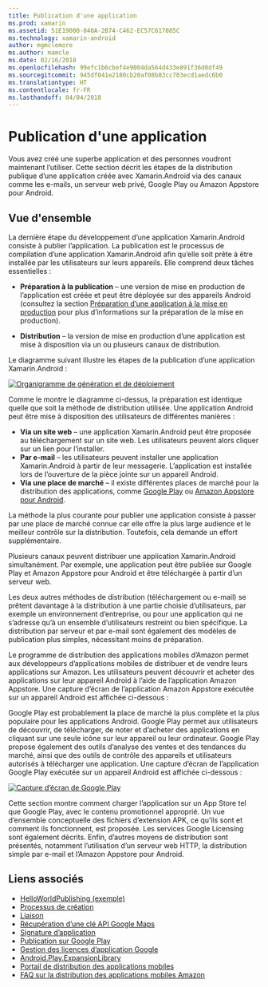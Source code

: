 ```yaml
---
title: Publication d'une application
ms.prod: xamarin
ms.assetid: 51E19000-040A-2B74-C462-EC57C617085C
ms.technology: xamarin-android
author: mgmclemore
ms.author: mamcle
ms.date: 02/16/2018
ms.openlocfilehash: 99efc1b6cbef4e9004da564d433e891f36d0df49
ms.sourcegitcommit: 945df041e2180cb20af08b83cc703ecd1aedc6b0
ms.translationtype: HT
ms.contentlocale: fr-FR
ms.lasthandoff: 04/04/2018
---
```

# <a name="publishing-an-application"></a>Publication d'une application

Vous avez créé une superbe application et des personnes voudront maintenant l’utiliser. Cette section décrit les étapes de la distribution publique d’une application créée avec Xamarin.Android via des canaux comme les e-mails, un serveur web privé, Google Play ou Amazon Appstore pour Android.


## <a name="overview"></a>Vue d'ensemble

La dernière étape du développement d’une application Xamarin.Android consiste à publier l’application. La publication est le processus de compilation d’une application Xamarin.Android afin qu’elle soit prête à être installée par les utilisateurs sur leurs appareils. Elle comprend deux tâches essentielles :

-   **Préparation à la publication** &ndash; une version de mise en production de l’application est créée et peut être déployée sur des appareils Android (consultez la section [Préparation d’une application à la mise en production](~/android/deploy-test/release-prep/index.md) pour plus d’informations sur la préparation de la mise en production).

-   **Distribution** &ndash; la version de mise en production d’une application est mise à disposition via un ou plusieurs canaux de distribution.

Le diagramme suivant illustre les étapes de la publication d’une application Xamarin.Android :

[![Organigramme de génération et de déploiement](images/build-and-deploy-steps.png)](images/build-and-deploy-steps.png#lightbox)

Comme le montre le diagramme ci-dessus, la préparation est identique quelle que soit la méthode de distribution utilisée. Une application Android peut être mise à disposition des utilisateurs de différentes manières :

-   **Via un site web** &ndash; une application Xamarin.Android peut être proposée au téléchargement sur un site web. Les utilisateurs peuvent alors cliquer sur un lien pour l’installer.
-   **Par e-mail** &ndash; les utilisateurs peuvent installer une application Xamarin.Android à partir de leur messagerie. L’application est installée lors de l’ouverture de la pièce jointe sur un appareil Android.
-   **Via une place de marché** &ndash; il existe différentes places de marché pour la distribution des applications, comme [Google Play](http://play.google.com/) ou [Amazon Appstore pour Android](http://www.amazon.com/mobile-apps/b?ie=UTF8&node=2350149011).


La méthode la plus courante pour publier une application consiste à passer par une place de marché connue car elle offre la plus large audience et le meilleur contrôle sur la distribution. Toutefois, cela demande un effort supplémentaire.

Plusieurs canaux peuvent distribuer une application Xamarin.Android simultanément. Par exemple, une application peut être publiée sur Google Play et Amazon Appstore pour Android et être téléchargée à partir d’un serveur web.

Les deux autres méthodes de distribution (téléchargement ou e-mail) se prêtent davantage à la distribution à une partie choisie d’utilisateurs, par exemple un environnement d’entreprise, ou pour une application qui ne s’adresse qu’à un ensemble d’utilisateurs restreint ou bien spécifique.
La distribution par serveur et par e-mail sont également des modèles de publication plus simples, nécessitant moins de préparation.

Le programme de distribution des applications mobiles d’Amazon permet aux développeurs d’applications mobiles de distribuer et de vendre leurs applications sur Amazon. Les utilisateurs peuvent découvrir et acheter des applications sur leur appareil Android à l’aide de l’application Amazon Appstore. Une capture d’écran de l’application Amazon Appstore exécutée sur un appareil Android est affichée ci-dessous :

Google Play est probablement la place de marché la plus complète et la plus populaire pour les applications Android. Google Play permet aux utilisateurs de découvrir, de télécharger, de noter et d’acheter des applications en cliquant sur une seule icône sur leur appareil ou leur ordinateur. Google Play propose également des outils d’analyse des ventes et des tendances du marché, ainsi que des outils de contrôle des appareils et utilisateurs autorisés à télécharger une application. Une capture d’écran de l’application Google Play exécutée sur un appareil Android est affichée ci-dessous :

[![Capture d’écran de Google Play](images/google-play-app.png)](images/google-play-app.png#lightbox)

Cette section montre comment charger l’application sur un App Store tel que Google Play, avec le contenu promotionnel approprié. Un vue d’ensemble conceptuelle des fichiers d’extension APK, ce qu’ils sont et comment ils fonctionnent, est proposée. Les services Google Licensing sont également décrits. Enfin, d’autres moyens de distribution sont présentés, notamment l’utilisation d’un serveur web HTTP, la distribution simple par e-mail et l’Amazon Appstore pour Android.


## <a name="related-links"></a>Liens associés

- [HelloWorldPublishing (exemple)](https://developer.xamarin.com/samples/monodroid/HelloWorldPublishing/)
- [Processus de création](~/android/deploy-test/building-apps/build-process.md)
- [Liaison](~/android/deploy-test/linker.md)
- [Récupération d’une clé API Google Maps](~/android/platform/maps-and-location/maps/obtaining-a-google-maps-api-key.md)
- [Signature d’application](https://source.android.com/security/apksigning/)
- [Publication sur Google Play](http://developer.android.com/distribute/googleplay/publish/index.html)
- [Gestion des licences d’application Google](http://developer.android.com/guide/google/play/licensing/index.html)
- [Android.Play.ExpansionLibrary](https://github.com/mattleibow/Android.Play.ExpansionLibrary)
- [Portail de distribution des applications mobiles](https://developer.amazon.com/welcome.html)
- [FAQ sur la distribution des applications mobiles Amazon](https://developer.amazon.com/help/faq.html)
